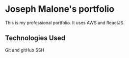 # Joseph Malone's portfolio

This is my professional portfolio. It uses AWS and ReactJS.

## Technologies Used

Git and gitHub
SSH
